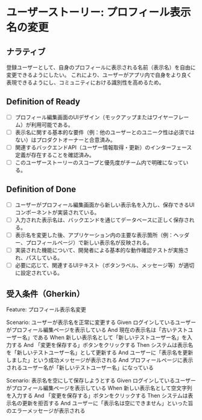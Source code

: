 # ユーザーストーリー: プロフィール表示名の変更

## ナラティブ
登録ユーザーとして、自身のプロフィールに表示される名前（表示名）を自由に変更できるようにしたい。
これにより、ユーザーがアプリ内で自身をより良く表現できるようにし、コミュニティにおける識別性を高めるため。

## Definition of Ready
- [ ] プロフィール編集画面のUIデザイン（モックアップまたはワイヤーフレーム）が利用可能である。
- [ ] 表示名に関する基本的な要件（例：他のユーザーとのユニーク性は必須ではない）はプロダクトオーナーと合意済み。
- [ ] 関連するバックエンドAPI（ユーザー情報取得・更新）のインターフェース定義が存在することを確認済み。
- [ ] このユーザーストーリーのスコープと優先度がチーム内で明確になっている。

## Definition of Done
- [ ] ユーザーがプロフィール編集画面から新しい表示名を入力し、保存できるUIコンポーネントが実装されている。
- [ ] 入力された表示名は、バックエンドを通じてデータベースに正しく保存される。
- [ ] 表示名を変更した後、アプリケーション内の主要な表示箇所（例：ヘッダー、プロフィールページ）で新しい表示名が反映される。
- [ ] 実装された機能について、開発者による基本的な動作確認テストが実施され、パスしている。
- [ ] 必要に応じて、関連するUIテキスト（ボタンラベル、メッセージ等）が適切に設定されている。

## 受入条件（Gherkin）

Feature: プロフィール表示名変更

  Scenario: ユーザーが表示名を正常に変更する
    Given ログインしているユーザーがプロフィール編集ページを表示している
    And   現在の表示名は「古いテストユーザー名」である
    When  新しい表示名として「新しいテストユーザー名」を入力する
    And   「変更を保存する」ボタンをクリックする
    Then  システムは表示名を「新しいテストユーザー名」として更新する
    And   ユーザーに「表示名を更新しました」という成功メッセージが表示される
    And   プロフィールページに表示されるユーザー名が「新しいテストユーザー名」になっている

  Scenario: 表示名を空にして保存しようとする
    Given ログインしているユーザーがプロフィール編集ページを表示している
    When  新しい表示名として空文字列を入力する
    And   「変更を保存する」ボタンをクリックする
    Then  システムは表示名の更新を拒否する
    And   ユーザーに「表示名は空にできません」といった旨のエラーメッセージが表示される